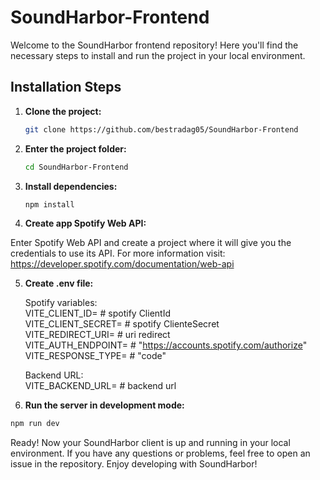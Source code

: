 # SoundHarbor-Frontend

Welcome to the SoundHarbor frontend repository! Here you'll find the necessary steps to install and run the project in your local environment.

## Installation Steps

1. **Clone the project:**

   ```bash
   git clone https://github.com/bestradag05/SoundHarbor-Frontend

2. **Enter the project folder:**

   ```bash
   cd SoundHarbor-Frontend

3. **Install dependencies:**

   ```bash
   npm install

4. **Create app Spotify Web API:**

    
Enter Spotify Web API and create a project where it will give you the credentials to use its API.
For more information visit: https://developer.spotify.com/documentation/web-api

5. **Create .env file:**

     Spotify variables:  
            VITE_CLIENT_ID= # spotify ClientId   
            VITE_CLIENT_SECRET= # spotify ClienteSecret   
            VITE_REDIRECT_URI= # uri redirect   
            VITE_AUTH_ENDPOINT= # "https://accounts.spotify.com/authorize"
            VITE_RESPONSE_TYPE= # "code"
             
      Backend URL:  
            VITE_BACKEND_URL= # backend url

6. **Run the server in development mode:**

```bash
npm run dev
```
Ready! Now your SoundHarbor client is up and running in your local environment. If you have any questions or problems, feel free to open an issue in the repository. Enjoy developing with SoundHarbor!
